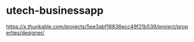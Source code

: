 # utech-businessapp

https://x.thunkable.com/projects/5ee3abf16836ecc49f21b539/project/properties/designer/
